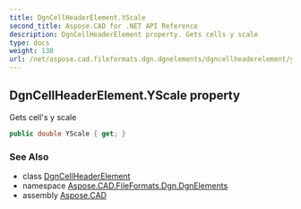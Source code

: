 ```yaml
---
title: DgnCellHeaderElement.YScale
second_title: Aspose.CAD for .NET API Reference
description: DgnCellHeaderElement property. Gets cells y scale
type: docs
weight: 130
url: /net/aspose.cad.fileformats.dgn.dgnelements/dgncellheaderelement/yscale/
---
```

## DgnCellHeaderElement.YScale property

Gets cell's y scale

```csharp
public double YScale { get; }
```

### See Also

* class [DgnCellHeaderElement](../)
* namespace [Aspose.CAD.FileFormats.Dgn.DgnElements](../../dgncellheaderelement/)
* assembly [Aspose.CAD](../../../)


